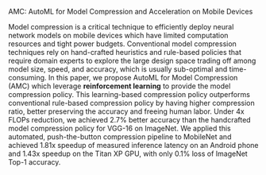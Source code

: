 

<!--
 * @version:
 * @Author:  StevenJokess https://github.com/StevenJokess
 * @Date: 2020-10-21 23:29:16
 * @LastEditors:  StevenJokess https://github.com/StevenJokess
 * @LastEditTime: 2020-10-21 23:29:57
 * @Description:
 * @TODO::
 * @Reference:
-->

AMC: AutoML for Model Compression and Acceleration on Mobile Devices

Model compression is a critical technique to efficiently deploy neural network models on mobile devices which have limited computation resources and tight power budgets. Conventional model compression techniques rely on hand-crafted heuristics and rule-based policies that require domain experts to explore the large design space trading off among model size, speed, and accuracy, which is usually sub-optimal and time-consuming. In this paper, we propose AutoML for Model Compression (AMC) which leverage **reinforcement learning** to provide the model compression policy. This learning-based compression policy outperforms conventional rule-based compression policy by having higher compression ratio, better preserving the accuracy and freeing human labor. Under 4x FLOPs reduction, we achieved 2.7% better accuracy than the handcrafted model compression policy for VGG-16 on ImageNet. We applied this automated, push-the-button compression pipeline to MobileNet and achieved 1.81x speedup of measured inference latency on an Android phone and 1.43x speedup on the Titan XP GPU, with only 0.1% loss of ImageNet Top-1 accuracy.

[1]: https://arxiv.org/abs/1802.03494
